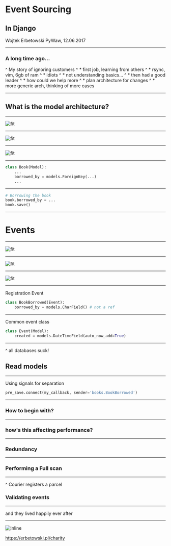 # Event Sourcing
## In Django

Wojtek Erbetowski
PyWaw, 12.06.2017

---

### A long time ago...
^ My story of ignoring customers
^ * first job, learning from others
^ * rsync, vim, 6gb of ram
^ * idiots
^ * not understanding basics...
^ * then had a good leader
^ * how could we help more
^ * plan architecture for changes
^ * more generic arch, thinking of more cases

---

## What is the model architecture?

---

![fit](http://localhost:8000/012_flow.png)

---

![fit](http://localhost:8000/020_sides.png)

---

![fit](http://localhost:8000/030_model.png)

---

```python
class Book(Model):
    ...
    borrowed_by = models.ForeignKey(...)
    ...
```

---

```python
# Borrowing the book
book.borrowed_by = ...
book.save()
```

---

# Events

---

![fit](http://localhost:8000/040_deps.png)

---

![fit](http://localhost:8000/050_rm.png)

---

![fit](http://localhost:8000/060_changes.png)

---

Registration Event

```python
class BookBorrowed(Event):
    borrowed_by = models.CharField() # not a ref
```

---

Common event class

```python
class Event(Model):
    created = models.DateTimeField(auto_now_add=True)
```

---
^ all databases suck!

## Read models

---

Using signals for separation

```python
pre_save.connect(my_callback, sender='books.BookBorrowed')
```

---

### How to begin with?

---

### how's this affecting performance?

---

### Redundancy

---

### Performing a Full scan

---
^ Courier registers a parcel

### Validating events

---
and they lived happily ever after

---
![inline](http://localhost:8000/070_charity.png)

https://erbetowski.pl/charity

